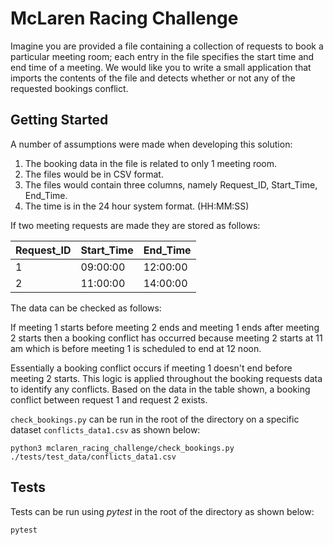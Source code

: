 # McLaren Racing Challenge
Imagine you are provided a file containing a collection of requests to book a particular meeting room; each entry in the file specifies the start time and end time of a meeting. 
We would like you to write a small application that imports the contents of the file and detects whether or not any of the requested bookings conflict.

## Getting Started
A number of assumptions were made when developing this solution:
1. The booking data in the file is related to only 1 meeting room.
2. The files would be in CSV format.
3. The files would contain three columns, namely Request_ID, Start_Time, End_Time.
4. The time is in the 24 hour system format. (HH:MM:SS)

If two meeting requests are made they are stored as follows:

|  Request_ID  |  Start_Time  |   End_Time   |
| ------------ | ------------ | ------------ |
|      1       |   09:00:00   |   12:00:00   |
|      2       |   11:00:00   |   14:00:00   |

The data can be checked as follows:

If meeting 1 starts before meeting 2 ends and meeting 1 ends after meeting 2 starts then a booking conflict has occurred because meeting 2 starts at 11 am which is before meeting 1 is scheduled to end at 12 noon.

Essentially a booking conflict occurs if meeting 1 doesn't end before meeting 2 starts. This logic is applied throughout the booking requests data to identify any conflicts. Based on the data in the table shown, a booking conflict between request 1 and request 2 exists.

`check_bookings.py` can be run in the root of the directory on a specific dataset `conflicts_data1.csv` as shown below:
```
python3 mclaren_racing_challenge/check_bookings.py ./tests/test_data/conflicts_data1.csv
```

## Tests
Tests can be run using _pytest_ in the root of the directory as shown below:
```
pytest
```
